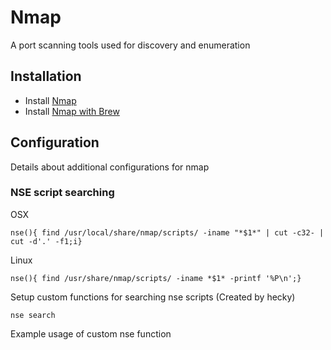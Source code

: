 # Nmap

A port scanning tools used for discovery and enumeration

## Installation
* Install [Nmap](https://nmap.org/download.html)
* Install [Nmap with Brew](https://formulae.brew.sh/formula/nmap)

## Configuration

Details about additional configurations for nmap

### NSE script searching

OSX

```
nse(){ find /usr/local/share/nmap/scripts/ -iname "*$1*" | cut -c32- | cut -d'.' -f1;i}
```

Linux

```
nse(){ find /usr/share/nmap/scripts/ -iname *$1* -printf '%P\n';}
```

Setup custom functions for searching nse scripts (Created by hecky)

```
nse search
```

Example usage of custom nse function

